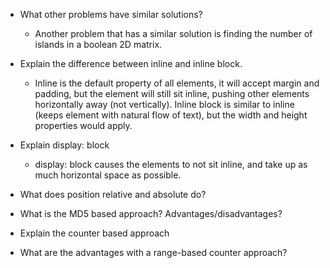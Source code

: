 - What other problems have similar solutions?
  - Another problem that has a similar solution is finding the number of islands in a boolean 2D matrix.


- Explain the difference between inline and inline block.
  - Inline is the default property of all elements, it will accept margin and padding, but the element will still sit inline, pushing other elements horizontally away (not vertically). Inline block is similar to inline (keeps element with natural flow of text), but the width and height properties would apply.


- Explain display: block
  - display: block causes the elements to not sit inline, and take up as much horizontal space as possible.


- What does position relative and absolute do?


- What is the MD5 based approach? Advantages/disadvantages?


- Explain the counter based approach


- What are the advantages with a range-based counter approach?
